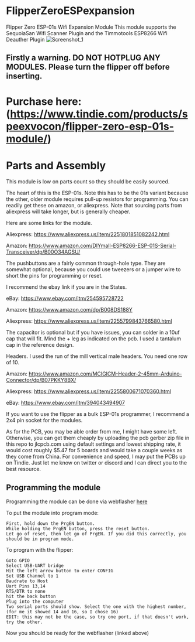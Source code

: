 # FlipperZeroESPexpansion
Flipper Zero ESP-01s Wifi Expansion Module
This module supports the SequoiaSan Wifi Scanner Plugin and the Timmotools ESP8266 Wifi Deauther Plugin
![Screenshot_1](https://user-images.githubusercontent.com/35648759/193376133-197d9094-1b14-46ee-a3b7-923488f23fe3.png)

## Firstly a warning. DO NOT HOTPLUG ANY MODULES. Please turn the flipper off before inserting.

# Purchase here: (https://www.tindie.com/products/speexvocon/flipper-zero-esp-01s-module/)

# Parts and Assembly

This module is low on parts count so they should be easily sourced. 

The heart of this is the ESP-01s. Note this has to be the 01s variant because the other, older module requires pull-up resistors for programming. 
You can readily get these on amazon, or aliexpress. Note that sourcing parts from aliexpress will take longer, but is generally cheaper. 

Here are some links for the module. 

Aliexpress: https://www.aliexpress.us/item/2251801851082242.html

Amazon: https://www.amazon.com/DIYmall-ESP8266-ESP-01S-Serial-Transceiver/dp/B00O34AGSU/

The pushbuttons are a fairly common through-hole type. They are somewhat optional, because you could use tweezers or a jumper wire to short the pins for programming or reset. 

I recommend the ebay link if you are in the States. 

eBay: https://www.ebay.com/itm/254595728722

Amazon: https://www.amazon.com/dp/B008DS188Y

Aliexpress: https://www.aliexpress.us/item/2255799843766580.html

The capacitor is optional but if you have issues, you can solder in a 10uf cap that will fit. Mind the + leg as indicated on the pcb. I used a tantalum cap in the reference design. 

Headers. I used the run of the mill vertical male headers. You need one row of 10. 

Amazon: https://www.amazon.com/MCIGICM-Header-2-45mm-Arduino-Connector/dp/B07PKKY8BX/

Aliexpress: https://www.aliexpress.us/item/2255800671070360.html

eBay: https://www.ebay.com/itm/394043494907

If you want to use the flipper as a bulk ESP-01s programmer, I recommend a 2x4 pin socket for the modules. 

As for the PCB, you may be able order from me, I might have some left. Otherwise, you can get them cheaply by uploading the pcb gerber zip file in this repo to jlcpcb.com using default settings and lowest shipping rate, it would cost roughly $5.47 for 5 boards and would take a couple weeks as they come from China. For convenience and speed, I may put the PCBs up on Tindie. Just let me know on twitter or discord and I can direct you to the best resource. 


## Programming the module

Programming the module can be done via webflasher [here](https://speexvocon.github.io)

To put the module into program mode:
	
	First, hold down the PrgEN button.
	While holding the PrgEN button, press the reset button.
	Let go of reset, then let go of PrgEN. If you did this correctly, you should be in program mode.
		
To program with the flipper:

	Goto GPIO
	Select USB-UART bridge
	Hit the left arrow button to enter CONFIG
	Set USB Channel to 1
	Baudrate to Host
	Uart Pins 13,14
	RTS/DTR to none
	hit the back button
	Plug into the computer
	Two serial ports should show. Select the one with the highest number, (for me it showed 14 and 16, so I chose 16)
	EDIT: this may not be the case, so try one port, if that doesn't work, try the other.
	
Now you should be ready for the webflasher (linked above)
